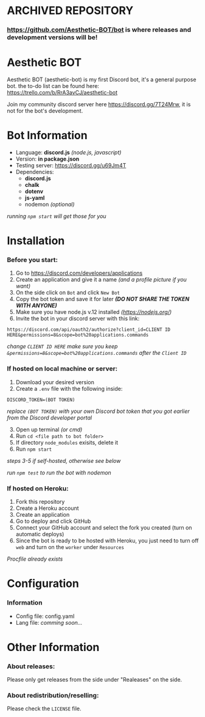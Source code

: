 # ARCHIVED REPOSITORY

### https://github.com/Aesthetic-BOT/bot is where releases and development versions will be!

# Aesthetic BOT

Aesthetic BOT (aesthetic-bot) is my first Discord bot, it's a general purpose bot. the to-do list can be found here: https://trello.com/b/RrA3avCJ/aesthetic-bot

Join my community discord server here https://discord.gg/7T24Mrw, it is not for the bot's development.

# Bot Information
- Language: **discord.js** *(node.js, javascript)*
- Version: **in package.json**
- Testing server: https://discord.gg/u69Jm4T
- Dependencies: 
  - **discord.js**
  - **chalk**
  - **dotenv**
  - **js-yaml**
  - nodemon *(optional)*

*running `npm start` will get those for you*

# Installation

### Before you start:
1. Go to https://discord.com/developers/applications
2. Create an application and give it a name *(and a profile picture if you want)*
3. On the side click on `Bot` and click `New Bot`
4. Copy the bot token and save it for later ***(DO NOT SHARE THE TOKEN WITH ANYONE)***
5. Make sure you have node.js v.12 installed *(https://nodejs.org/)*
6. Invite the bot in your discord server with this link:
```
https://discord.com/api/oauth2/authorize?client_id=CLIENT ID HERE&permissions=8&scope=bot%20applications.commands
```
*change `CLIENT ID HERE` make sure you keep `&permissions=8&scope=bot%20applications.commands` after the `Client ID`*

### If hosted on local machine or server:
1. Download your desired version
2. Create a `.env` file with the following inside:
```
DISCORD_TOKEN=(BOT TOKEN)
```
*replace `(BOT TOKEN)` with your own Discord bot token that you got earlier from the Discord developer portal*

3. Open up terminal *(or cmd)*
4. Run `cd <file path to bot folder>`
5. If directory `node_modules` exisits, delete it
6. Run `npm start`

*steps 3-5 if self-hosted, otherwise see below*

*run `npm test` to run the bot with nodemon*

### If hosted on Heroku:
1. Fork this repository
2. Create a Heroku account
3. Create an application
4. Go to deploy and click GitHub
5. Connect your GitHub account and select the fork you created (turn on automatic deploys)
6. Since the bot is ready to be hosted with Heroku, you just need to turn off `web` and turn on the `worker` under `Resources`

*Procfile already exists*

# Configuration

### Information
- Config file: config.yaml
- Lang file: *comming soon...*

# Other Information

### About releases:
Please only get releases from the side under "Realeases" on the side.

### About redistribution/reselling:
Please check the `LICENSE` file.
